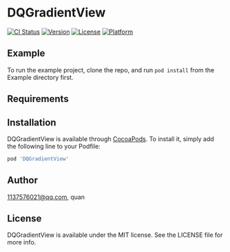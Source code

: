 # DQGradientView

[![CI Status](https://img.shields.io/travis/1137576021@qq.com/DQGradientView.svg?style=flat)](https://travis-ci.org/1137576021@qq.com/DQGradientView)
[![Version](https://img.shields.io/cocoapods/v/DQGradientView.svg?style=flat)](https://cocoapods.org/pods/DQGradientView)
[![License](https://img.shields.io/cocoapods/l/DQGradientView.svg?style=flat)](https://cocoapods.org/pods/DQGradientView)
[![Platform](https://img.shields.io/cocoapods/p/DQGradientView.svg?style=flat)](https://cocoapods.org/pods/DQGradientView)

## Example

To run the example project, clone the repo, and run `pod install` from the Example directory first.

## Requirements

## Installation

DQGradientView is available through [CocoaPods](https://cocoapods.org). To install
it, simply add the following line to your Podfile:

```ruby
pod 'DQGradientView'
```

## Author

1137576021@qq.com, quan

## License

DQGradientView is available under the MIT license. See the LICENSE file for more info.
